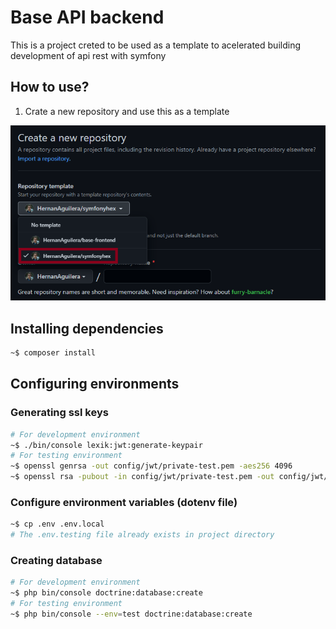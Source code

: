 # Base API backend

This is a project creted to be used as a template to acelerated building development of api rest with symfony

## How to use?

1. Crate a new repository and use this as a template

![repository as a template](./docs/img/repository-template.png)

## Installing dependencies

```bash
~$ composer install
```

## Configuring environments

### Generating ssl keys

```bash
# For development environment
~$ ./bin/console lexik:jwt:generate-keypair
# For testing environment
~$ openssl genrsa -out config/jwt/private-test.pem -aes256 4096
~$ openssl rsa -pubout -in config/jwt/private-test.pem -out config/jwt/public-test.pem
```

### Configure environment variables (dotenv file)

```bash
~$ cp .env .env.local
# The .env.testing file already exists in project directory
```

### Creating database

```bash
# For development environment
~$ php bin/console doctrine:database:create
# For testing environment
~$ php bin/console --env=test doctrine:database:create
```
